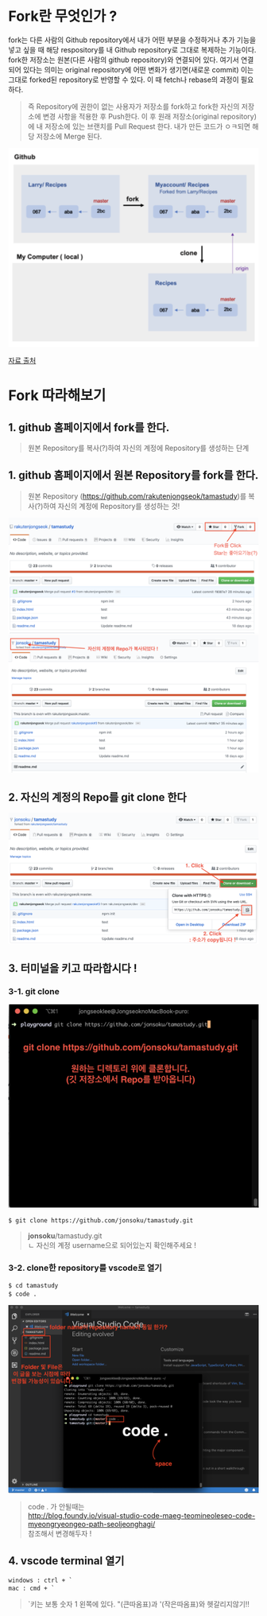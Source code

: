 # Fork란 무엇인가 ?

fork는 다른 사람의 Github repository에서 내가 어떤 부분을 수정하거나 추가 기능을 넣고 싶을 때 해당 respository를 내 Github repository로 그대로 복제하는 기능이다. fork한 저장소는 원본(다른 사람의 github repository)와 연결되어 있다. 여기서 연결 되어 있다는 의미는 original repository에 어떤 변화가 생기면(새로운 commit) 이는 그대로 forked된 repository로 반영할 수 있다. 이 때 fetch나 rebase의 과정이 필요하다.

> 즉 Repository에 권한이 없는 사용자가 저장소를 fork하고 fork한 자신의 저장소에 변경 사항을 적용한 후 Push한다. 이 후 원래 저장소(original repository)에 내 저장소에 있는 브랜치를 Pull Request 한다. 내가 만든 코드가 ㅇㅋ되면 해당 저장소에 Merge 된다.

<img src="./img/fork/fork.png" height="400px;" width="100%">

[자료 출처](https://velog.io/@imacoolgirlyo/Git-fork%EC%99%80-clone-%EC%9D%98-%EC%B0%A8%EC%9D%B4%EC%A0%90-5sjuhwfzgp)

# Fork 따라해보기

## 1. github 홈페이지에서 fork를 한다.

> 원본 Repository를 복사(?)하여 자신의 계정에 Repository를 생성하는 단계

## 1. github 홈페이지에서 원본 Repository를 fork를 한다.

> 원본 Repository (https://github.com/rakutenjongseok/tamastudy)를 복사(?)하여 자신의 계정에 Repository를 생성하는 것!

<img src="./img/fork/fork2.png">
<img src="./img/fork/fork3.png">

## 2. 자신의 계정의 Repo를 git clone 한다

<img src="./img/fork/fork4.png">

## 3. 터미널을 키고 따라합시다 !

### 3-1. git clone

<img src="./img/fork/fork5.png">

```bash
$ git clone https://github.com/jonsoku/tamastudy.git
```

> **jonsoku**/tamastudy.git
> <br/>
> ㄴ 자신의 계정 username으로 되어있는지 확인해주세요 !

### 3-2. clone한 repository를 vscode로 열기

```bash
$ cd tamastudy
$ code .
```

<img src="./img/fork/fork7.png">

> code . 가 안될때는
> <br> http://blog.foundy.io/visual-studio-code-maeg-teomineoleseo-code-myeongryeongeo-path-seoljeonghagi/ <br>
> 참조해서 변경해두자 !

## 4. vscode terminal 열기

```
windows : ctrl + `
mac : cmd + `
```

> `키는 보통 숫자 1 왼쪽에 있다. "(큰따옴표)과 '(작은따옴표)와 헷갈리지않기!!
